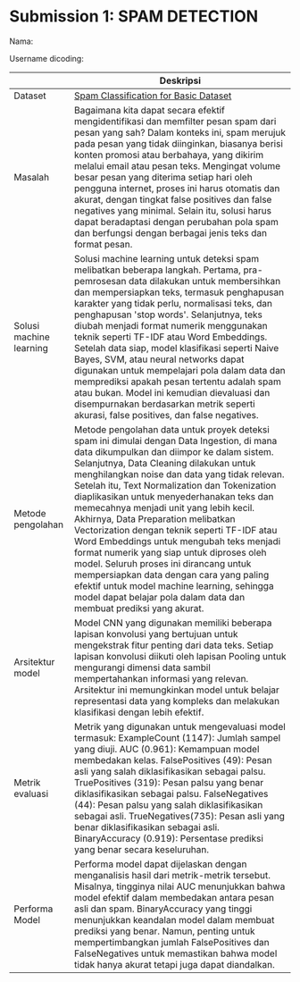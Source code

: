 # Submission 1: SPAM DETECTION
Nama: 

Username dicoding: 

| | Deskripsi |
| ----------- | ----------- |
| Dataset | [Spam Classification for Basic Dataset](https://www.kaggle.com/datasets/chandramoulinaidu/spam-classification-for-basic-nlp) |
| Masalah |  Bagaimana kita dapat secara efektif mengidentifikasi dan memfilter pesan spam dari pesan yang sah? Dalam konteks ini, spam merujuk pada pesan yang tidak diinginkan, biasanya berisi konten promosi atau berbahaya, yang dikirim melalui email atau pesan teks. Mengingat volume besar pesan yang diterima setiap hari oleh pengguna internet, proses ini harus otomatis dan akurat, dengan tingkat false positives dan false negatives yang minimal. Selain itu, solusi harus dapat beradaptasi dengan perubahan pola spam dan berfungsi dengan berbagai jenis teks dan format pesan.|
| Solusi machine learning | Solusi machine learning untuk deteksi spam melibatkan beberapa langkah. Pertama, pra-pemrosesan data dilakukan untuk membersihkan dan mempersiapkan teks, termasuk penghapusan karakter yang tidak perlu, normalisasi teks, dan penghapusan 'stop words'. Selanjutnya, teks diubah menjadi format numerik menggunakan teknik seperti TF-IDF atau Word Embeddings. Setelah data siap, model klasifikasi seperti Naive Bayes, SVM, atau neural networks dapat digunakan untuk mempelajari pola dalam data dan memprediksi apakah pesan tertentu adalah spam atau bukan. Model ini kemudian dievaluasi dan disempurnakan berdasarkan metrik seperti akurasi, false positives, dan false negatives. |
| Metode pengolahan | Metode pengolahan data untuk proyek deteksi spam ini dimulai dengan Data Ingestion, di mana data dikumpulkan dan diimpor ke dalam sistem. Selanjutnya, Data Cleaning dilakukan untuk menghilangkan noise dan data yang tidak relevan. Setelah itu, Text Normalization dan Tokenization diaplikasikan untuk menyederhanakan teks dan memecahnya menjadi unit yang lebih kecil. Akhirnya, Data Preparation melibatkan Vectorization dengan teknik seperti TF-IDF atau Word Embeddings untuk mengubah teks menjadi format numerik yang siap untuk diproses oleh model. Seluruh proses ini dirancang untuk mempersiapkan data dengan cara yang paling efektif untuk model machine learning, sehingga model dapat belajar pola dalam data dan membuat prediksi yang akurat. |
| Arsitektur model | Model CNN yang digunakan memiliki beberapa lapisan konvolusi yang bertujuan untuk mengekstrak fitur penting dari data teks. Setiap lapisan konvolusi diikuti oleh lapisan Pooling untuk mengurangi dimensi data sambil mempertahankan informasi yang relevan. Arsitektur ini memungkinkan model untuk belajar representasi data yang kompleks dan melakukan klasifikasi dengan lebih efektif. |
| Metrik evaluasi | Metrik yang digunakan untuk mengevaluasi model termasuk: ExampleCount (1147): Jumlah sampel yang diuji. AUC (0.961): Kemampuan model membedakan kelas. FalsePositives (49): Pesan asli yang salah diklasifikasikan sebagai palsu. TruePositives (319): Pesan palsu yang benar diklasifikasikan sebagai palsu. FalseNegatives (44): Pesan palsu yang salah diklasifikasikan sebagai asli. TrueNegatives(735): Pesan asli yang benar diklasifikasikan sebagai asli. BinaryAccuracy (0.919): Persentase prediksi yang benar secara keseluruhan. |
| Performa Model | Performa model dapat dijelaskan dengan menganalisis hasil dari metrik-metrik tersebut. Misalnya, tingginya nilai AUC menunjukkan bahwa model efektif dalam membedakan antara pesan asli dan spam. BinaryAccuracy yang tinggi menunjukkan keandalan model dalam membuat prediksi yang benar. Namun, penting untuk mempertimbangkan jumlah FalsePositives dan FalseNegatives untuk memastikan bahwa model tidak hanya akurat tetapi juga dapat diandalkan. |

